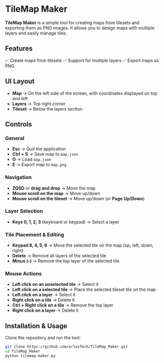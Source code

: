 # TileMap Maker  

**TileMap Maker** is a simple tool for creating maps from tilesets and exporting them as PNG images. It allows you to design maps with multiple layers and easily manage tiles.  

## Features  
✅ Create maps from tilesets
✅ Support for multiple layers
✅ Export maps as PNG


## UI Layout  
- **Map** → On the left side of the screen, with coordinates displayed on top and left  
- **Layers** → Top right corner  
- **Tileset** → Below the layers section 

## Controls  

### General  
- **Esc** → Quit the application  
- **Ctrl + S** → Save map to `map.json`  
- **O** → Load `map.json`  
- **E** → Export map to `map.png`  

### Navigation  
- **ZQSD** or **drag and drop** → Move the map  
- **Mouse scroll on the map** → Move up/down  
- **Mouse scroll on the tileset** → Move up/down (or **Page Up/Down**)  

### Layer Selection  
- **Keys 0, 1, 2, 3** (keyboard or keypad) → Select a layer  

### Tile Placement & Editing  
- **Keypad 8, 4, 5, 6** → Move the selected tile on the map (up, left, down, right)  
- **Delete** → Remove all layers of the selected tile  
- **Minus (-)** → Remove the top layer of the selected tile  

### Mouse Actions  
- **Left click on an unselected tile** → Select it  
- **Left click on a selected tile** → Place the selected tileset tile on the map  
- **Left click on a layer** → Select it  
- **Right click on a tile** → Delete it  
- **Ctrl + Right click on a tile** → Remove the top layer  
- **Right click on a layer** → Delete it   

## Installation & Usage  
Clone the repository and run the tool:  
```sh
git clone https://github.com/arlexTech/TileMap_Maker.git
cd TileMap_Maker
python tilemap-maker.py
```
